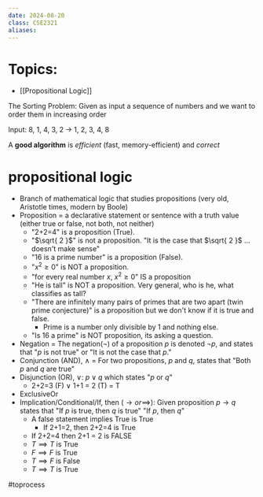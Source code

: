 ```yaml
---
date: 2024-08-20
class: CSE2321
aliases:
---
```

# Topics:
- [[Propositional Logic]]

The Sorting Problem:
	Given as input a sequence of numbers and we want to order them in increasing order

Input: 8, 1, 4, 3, 2 -> 1, 2, 3, 4, 8

A **good algorithm** is *efficient* (fast, memory-efficient) and *correct* 

# propositional logic
- Branch of mathematical logic that studies propositions (very old, Aristotle times, modern by Boole)
- Proposition = a declarative statement or sentence with a truth value (either true or false, not both, not neither)
	- "2+2=4" is a proposition (True).
	- "$\sqrt{ 2 }$" is not a proposition. "It is the case that $\sqrt{ 2 }$ ... doesn't make sense"
	- "16 is a prime number" is a proposition (False).
	- "$x^2\geq 0$" is NOT a proposition.
	- "for every real number $x$, $x^2\geq 0$" IS a proposition
	- "He is tall" is NOT a proposition. Very general, who is he, what classifies as tall?
	- "There are infinitely many pairs of primes that are two apart (twin prime conjecture)" is a proposition but we don't know if it is true and false.
		- Prime is a number only divisible by 1 and nothing else.
	- "Is 16 a prime" is NOT proposition, its asking a question.
- Negation = The negation($\neg$) of a proposition $p$ is denoted $\neg{p}$, and states that "$p$ is not true" or "It is not the case that $p$."
- Conjunction (AND), $\wedge$ = For two propositions, $p$ and $q$, states that "Both $p$ and $q$ are true"
- Disjunction (OR), $\vee$: $p \vee q$ which states "$p$ or $q$"
	- 2+2=3 (F) $\vee$ 1+1 = 2 (T) = T
- ExclusiveOr
- Implication/Conditional/If, then ($\to or \implies$): Given proposition $p\to q$ states that "If $p$ is true, then $q$ is true" "If $p$, then $q$"
	- A false statement implies True is True
		- If 2+1=2, then 2+2=4 is True
	- If 2+2=4 then 2+1 = 2 is FALSE
	- $T\implies T$ is True
	- $F\implies F$ is True
	- $T\implies F$ is False
	- $T\implies T$ is True

#toprocess 